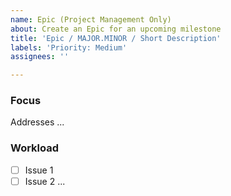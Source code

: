 ```yaml
---
name: Epic (Project Management Only)
about: Create an Epic for an upcoming milestone
title: 'Epic / MAJOR.MINOR / Short Description'
labels: 'Priority: Medium'
assignees: ''

---
```

### Focus
Addresses ...

### Workload
- [ ] Issue 1
- [ ] Issue 2
...
